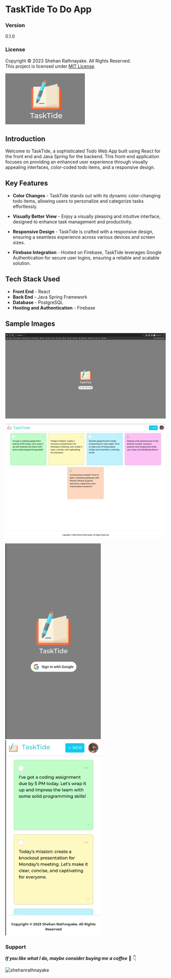 # TaskTide To Do App

### Version
0.1.0

### License
Copyright &copy; 2023 Shehan Rathnayake. All Rights Reserved.<br>
This project is licensed under [MIT License](License.txt).

<img src="demo/image-logo.png" width="250px" height="auto">

## Introduction

Welcome to TaskTide, a sophisticated Todo Web App built using React for the front end and Java Spring for the backend. This front-end application focuses on providing an enhanced user experience through visually appealing interfaces, color-coded todo items, and a responsive design.

## Key Features

- **Color Changes** - TaskTide stands out with its dynamic color-changing todo items, allowing users to personalize and categorize tasks effortlessly.

- **Visually Better View** - Enjoy a visually pleasing and intuitive interface, designed to enhance task management and productivity.

- **Responsive Design** - TaskTide is crafted with a responsive design, ensuring a seamless experience across various devices and screen sizes.

- **Firebase Integration** - Hosted on Firebase, TaskTide leverages Google Authentication for secure user logins, ensuring a reliable and scalable solution.

## Tech Stack Used

- **Front End** - React
- **Back End** - Java Spring Framework
- **Database** - PostgreSQL
- **Hosting and Authentication** - Firebase

## Sample Images

<img src="demo/view-1.png" width="600px" height="auto"><br>

<img src="demo/view-2.png" width="600px" height="auto"><br>

<img src="demo/mobile-view-1.png" width="300px" height="auto">

<img src="demo/mobile-view-2.png" width="300px" height="auto">

### Support

***If you like what I do, maybe consider buying me a coffee*** 🥺 👇

<p><a href="https://www.buymeacoffee.com/shehanrathnayake"> <img align="left" src="https://cdn.buymeacoffee.com/buttons/v2/default-yellow.png" height="37" width="157" alt="shehanrathnayake" /></a></p><br><br>

